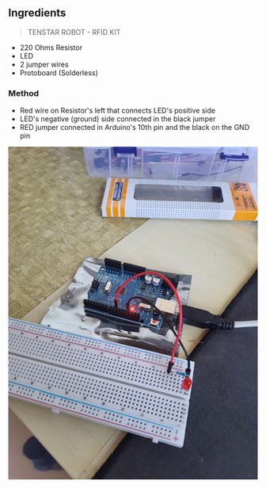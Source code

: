 
## Ingredients

> TENSTAR ROBOT - RFID KIT

- 220 Ohms Resistor
- LED
- 2 jumper wires
- Protoboard (Solderless)

### Method

- Red wire on Resistor's left that connects LED's positive side
- LED's negative (ground) side connected in the black jumper
- RED jumper connected in Arduino's 10th pin and the black on the GND pin

![image](assets/live.jpeg)